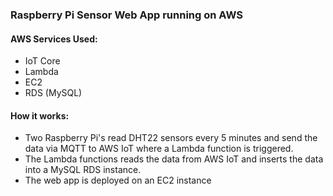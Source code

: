 ### Raspberry Pi Sensor Web App running on AWS

#### AWS Services Used:
- IoT Core
- Lambda
- EC2
- RDS (MySQL)

#### How it works:
- Two Raspberry Pi's read DHT22 sensors every 5 minutes and send the data via MQTT to AWS IoT where a Lambda function is triggered. 
- The Lambda functions reads the data from AWS IoT and inserts the data into a MySQL RDS instance.
- The web app is deployed on an EC2 instance
